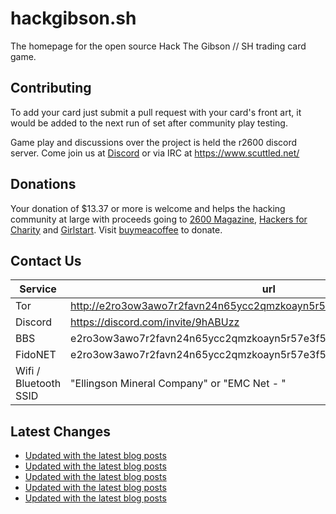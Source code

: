 # hackgibson.sh
The homepage for the open source Hack The Gibson // SH trading card game.


## Contributing

To add your card just submit a pull request with your card's front art, it would be added to the next run of set after community play testing.

Game play and discussions over the project is held the r2600 discord server. Come join us at [Discord](https://discord.com/invite/9hABUzz) or via IRC at https://www.scuttled.net/


## Donations

Your donation of $13.37 or more is welcome and helps the hacking community at large with proceeds going to [2600 Magazine](https://2600.com/), [Hackers for Charity](https://hackersforcharity.org) and [Girlstart](https://girlstart.org).  Visit [buymeacoffee](https://www.buymeacoffee.com/hackgibson.sh) to donate.


## Contact Us

Service | url
-|-
Tor | http://e2ro3ow3awo7r2favn24n65ycc2qmzkoayn5r57e3f56nvjwdcgg32ad.onion
Discord | https://discord.com/invite/9hABUzz
BBS | e2ro3ow3awo7r2favn24n65ycc2qmzkoayn5r57e3f56nvjwdcgg32ad.onion:23
FidoNET | e2ro3ow3awo7r2favn24n65ycc2qmzkoayn5r57e3f56nvjwdcgg32ad.onion:24554
Wifi / Bluetooth SSID | "Ellingson Mineral Company" or "EMC Net - <fidonet address>"

## Latest Changes
<!-- BLOG-POST-LIST:START -->
- [Updated with the latest blog posts](https://github.com/DFW2600/hackgibson.sh/commit/08db05b8f8c731a29211a0e1d4da17d3049d1ee3)
- [Updated with the latest blog posts](https://github.com/DFW2600/hackgibson.sh/commit/d104e5c013e16c66e28717841da3ba97c0388a11)
- [Updated with the latest blog posts](https://github.com/DFW2600/hackgibson.sh/commit/a76d21743f1ee992052b0be2a494d782d53b0aeb)
- [Updated with the latest blog posts](https://github.com/DFW2600/hackgibson.sh/commit/7d9786a6630d3708854cfbfa9875e823adee454c)
- [Updated with the latest blog posts](https://github.com/DFW2600/hackgibson.sh/commit/95b2e612e3cb2d58e9ad5ab95908a19f1bf80049)
<!-- BLOG-POST-LIST:END -->
